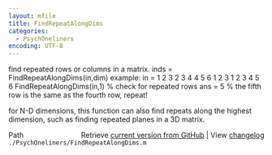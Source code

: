 ```yaml
---
layout: mfile
title: FindRepeatAlongDims
categories:
  - PsychOneliners
encoding: UTF-8
---
```


find repeated rows or columns in a matrix.
inds = FindRepeatAlongDims(in,dim)
example:
in =
     1     2     3
     2     3     4
     4     5     6
     1     2     3
     1     2     3
     4     5     6
FindRepeatAlongDims(in,1)  % check for repeated rows
ans =
     5                    % the fifth row is the same as the fourth row,
                            repeat!

for N-D dimensions, this function can also find repeats along the highest
dimension, such as finding repeated planes in a 3D matrix.


<div class="code_header" style="text-align:right;">
  <span style="float:left;">Path&nbsp;&nbsp;</span> <span class="counter">Retrieve <a href=
  "https://raw.github.com/Psychtoolbox-3/Psychtoolbox-3/beta/./PsychOneliners/FindRepeatAlongDims.m">current version from GitHub</a> | View <a href=
  "https://github.com/Psychtoolbox-3/Psychtoolbox-3/commits/beta/./PsychOneliners/FindRepeatAlongDims.m">changelog</a></span>
</div>
<div class="code">
  <code>./PsychOneliners/FindRepeatAlongDims.m</code>
</div>

